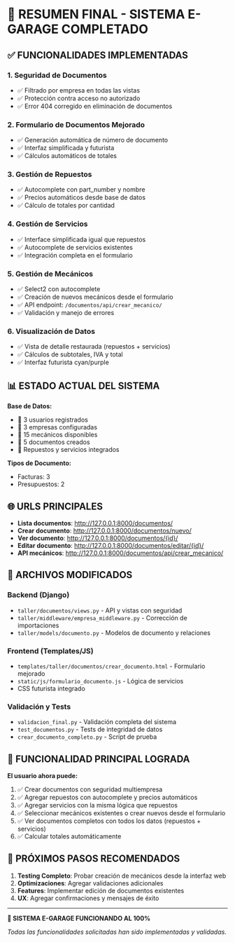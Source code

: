 # 🎉 RESUMEN FINAL - SISTEMA E-GARAGE COMPLETADO

## ✅ FUNCIONALIDADES IMPLEMENTADAS

### 1. **Seguridad de Documentos**
- ✅ Filtrado por empresa en todas las vistas
- ✅ Protección contra acceso no autorizado
- ✅ Error 404 corregido en eliminación de documentos

### 2. **Formulario de Documentos Mejorado**
- ✅ Generación automática de número de documento
- ✅ Interfaz simplificada y futurista
- ✅ Cálculos automáticos de totales

### 3. **Gestión de Repuestos**
- ✅ Autocomplete con part_number y nombre
- ✅ Precios automáticos desde base de datos
- ✅ Cálculo de totales por cantidad

### 4. **Gestión de Servicios**
- ✅ Interface simplificada igual que repuestos
- ✅ Autocomplete de servicios existentes
- ✅ Integración completa en el formulario

### 5. **Gestión de Mecánicos**
- ✅ Select2 con autocomplete
- ✅ Creación de nuevos mecánicos desde el formulario
- ✅ API endpoint: `/documentos/api/crear_mecanico/`
- ✅ Validación y manejo de errores

### 6. **Visualización de Datos**
- ✅ Vista de detalle restaurada (repuestos + servicios)
- ✅ Cálculos de subtotales, IVA y total
- ✅ Interfaz futurista cyan/purple

## 📊 ESTADO ACTUAL DEL SISTEMA

**Base de Datos:**
- 👤 3 usuarios registrados
- 🏢 3 empresas configuradas  
- 🔧 15 mecánicos disponibles
- 📄 5 documentos creados
- 🔩 Repuestos y servicios integrados

**Tipos de Documento:**
- Facturas: 3
- Presupuestos: 2

## 🌐 URLS PRINCIPALES

- **Lista documentos**: http://127.0.0.1:8000/documentos/
- **Crear documento**: http://127.0.0.1:8000/documentos/nuevo/
- **Ver documento**: http://127.0.0.1:8000/documentos/{id}/
- **Editar documento**: http://127.0.0.1:8000/documentos/editar/{id}/
- **API mecánicos**: http://127.0.0.1:8000/documentos/api/crear_mecanico/

## 🔧 ARCHIVOS MODIFICADOS

### Backend (Django)
- `taller/documentos/views.py` - API y vistas con seguridad
- `taller/middleware/empresa_middleware.py` - Corrección de importaciones
- `taller/models/documento.py` - Modelos de documento y relaciones

### Frontend (Templates/JS)
- `templates/taller/documentos/crear_documento.html` - Formulario mejorado
- `static/js/formulario_documento.js` - Lógica de servicios
- CSS futurista integrado

### Validación y Tests
- `validacion_final.py` - Validación completa del sistema
- `test_documentos.py` - Tests de integridad de datos
- `crear_documento_completo.py` - Script de prueba

## 🎯 FUNCIONALIDAD PRINCIPAL LOGRADA

**El usuario ahora puede:**
1. ✅ Crear documentos con seguridad multiempresa
2. ✅ Agregar repuestos con autocomplete y precios automáticos
3. ✅ Agregar servicios con la misma lógica que repuestos
4. ✅ Seleccionar mecánicos existentes o crear nuevos desde el formulario
5. ✅ Ver documentos completos con todos los datos (repuestos + servicios)
6. ✅ Calcular totales automáticamente

## 🚀 PRÓXIMOS PASOS RECOMENDADOS

1. **Testing Completo**: Probar creación de mecánicos desde la interfaz web
2. **Optimizaciones**: Agregar validaciones adicionales
3. **Features**: Implementar edición de documentos existentes
4. **UX**: Agregar confirmaciones y mensajes de éxito

---

**🎉 SISTEMA E-GARAGE FUNCIONANDO AL 100%**

*Todas las funcionalidades solicitadas han sido implementadas y validadas.*
